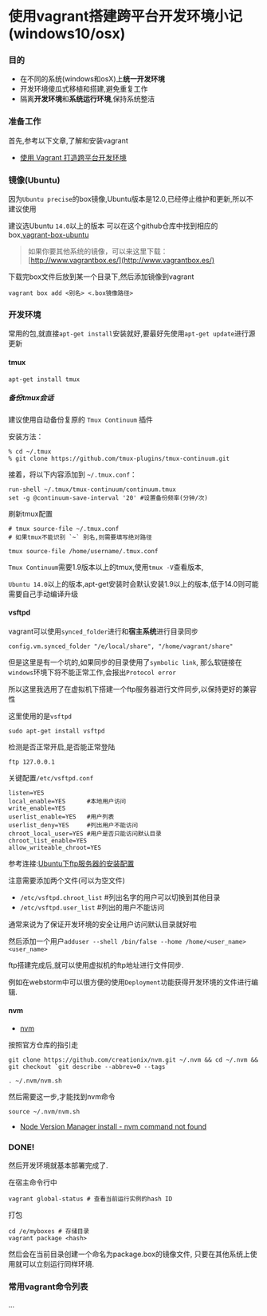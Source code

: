 # 使用vagrant搭建跨平台开发环境小记 (windows10/osx) 

### 目的

- 在不同的系统(windows和osX)上**统一开发环境**
- 开发环境傻瓜式移植和搭建,避免重复工作
- 隔离**开发环境**和**系统运行环境**,保持系统整洁

### 准备工作
首先,参考以下文章,了解和安装vagrant

- [使用 Vagrant 打造跨平台开发环境](https://segmentfault.com/a/1190000000264347)

### 镜像(Ubuntu)

因为`Ubuntu precise`的box镜像,Ubuntu版本是12.0,已经停止维护和更新,所以不建议使用

建议选Ubuntu `14.0`以上的版本
可以在这个github仓库中找到相应的box,[vagrant-box-ubuntu](https://github.com/kraksoft/vagrant-box-ubuntu/)

>如果你要其他系统的镜像，可以来这里下载：[http://www.vagrantbox.es/](http://www.vagrantbox.es/)

下载完box文件后放到某一个目录下,然后添加镜像到vagrant

```
vagrant box add <别名> <.box镜像路径>
```

### 开发环境

常用的包,就直接`apt-get install`安装就好,要最好先使用`apt-get update`进行源更新

#### tmux
```
apt-get install tmux
```
##### 备份tmux会话

建议使用自动备份复原的 `Tmux Continuum` 插件

安装方法：
```
% cd ~/.tmux
% git clone https://github.com/tmux-plugins/tmux-continuum.git
```

接着，将以下内容添加到 `~/.tmux.conf`：

```
run-shell ~/.tmux/tmux-continuum/continuum.tmux 
set -g @continuum-save-interval '20' #设置备份频率(分钟/次)
```

刷新tmux配置
```
# tmux source-file ~/.tmux.conf
# 如果tmux不能识别 `~` 别名,则需要填写绝对路径

tmux source-file /home/username/.tmux.conf
```

`Tmux Continuum`需要1.9版本以上的tmux,使用`tmux -V`查看版本,

`Ubuntu 14.0`以上的版本,apt-get安装时会默认安装1.9以上的版本,低于14.0则可能需要自己手动编译升级

#### vsftpd

vagrant可以使用`synced_folder`进行和**宿主系统**进行目录同步
```
config.vm.synced_folder "/e/local/share", "/home/vagrant/share"
```
但是这里是有一个坑的,如果同步的目录使用了`symbolic link`,
那么软链接在`windows`环境下将不能正常工作,会报出`Protocol error`

所以这里我选用了在虚拟机下搭建一个ftp服务器进行文件同步,以保持更好的兼容性

这里使用的是`vsftpd`
```
sudo apt-get install vsftpd 
```

检测是否正常开启,是否能正常登陆
```
ftp 127.0.0.1
```

关键配置`/etc/vsftpd.conf`
```
listen=YES 
local_enable=YES      #本地用户访问
write_enable=YES  
userlist_enable=YES   #用户列表
userlist_deny=YES     #列出用户不能访问
chroot_local_user=YES #用户是否只能访问默认目录
chroot_list_enable=YES
allow_writeable_chroot=YES
```
参考连接:[Ubuntu下ftp服务器的安装配置](http://blog.csdn.net/delphityro/article/details/22791569)

注意需要添加两个文件(可以为空文件)
- `/etc/vsftpd.chroot_list` #列出名字的用户可以切换到其他目录
- `/etc/vsftpd.user_list` #列出的用户不能访问

通常来说为了保证开发环境的安全让用户访问默认目录就好啦

然后添加一个用户`adduser --shell /bin/false --home /home/<user_name> <user_name>`

ftp搭建完成后,就可以使用虚拟机的ftp地址进行文件同步.

例如在webstorm中可以很方便的使用`Deployment`功能获得开发环境的文件进行编辑.

#### nvm

- [nvm](https://github.com/creationix/nvm)

按照官方仓库的指引走
```
git clone https://github.com/creationix/nvm.git ~/.nvm && cd ~/.nvm && git checkout `git describe --abbrev=0 --tags`
```

```
. ~/.nvm/nvm.sh
```

然后需要这一步,才能找到nvm命令
```
source ~/.nvm/nvm.sh
```

- [Node Version Manager install - nvm command not found](http://stackoverflow.com/questions/16904658/node-version-manager-install-nvm-command-not-found)

### DONE!

然后开发环境就基本部署完成了.

在宿主命令行中
```
vagrant global-status # 查看当前运行实例的hash ID
```

打包
```
cd /e/myboxes # 存储目录
vagrant package <hash> 
```

然后会在当前目录创建一个命名为package.box的镜像文件,
只要在其他系统上使用就可以立刻运行同样环境.

### 常用vagrant命令列表

...
